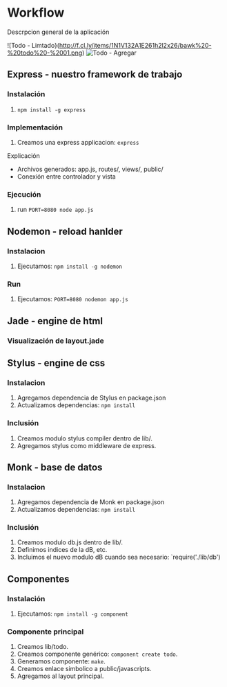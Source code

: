
# Workflow

Descrpcion general de la aplicación

![Todo -
Limtado}(http://f.cl.ly/items/1N1V132A1E261h2l2x26/bawk%20-%20todo%20-%2001.png)
![Todo - Agregar](http://f.cl.ly/items/0s2F0P132U1D1q2H2H37/baws%20-%20todo%20-%2002.png)


## Express - nuestro framework de trabajo

### Instalación

  1. `npm install -g express`

### Implementación

  1. Creamos una express applicacion: `express`

  Explicación

  * Archivos generados: app.js, routes/, views/, public/
  * Conexión entre controlador y vista

### Ejecución

  1. run `PORT=8080 node app.js`


## Nodemon - reload hanlder

### Instalacion

  1. Ejecutamos: `npm install -g nodemon`

### Run

  1. Ejecutamos: `PORT=8080 nodemon app.js` 


## Jade - engine de html

### Visualización de layout.jade


## Stylus - engine de css

### Instalacion

  1. Agregamos dependencia de Stylus en package.json
  2. Actualizamos dependencias: `npm install`

### Inclusión

  1. Creamos modulo stylus compiler dentro de lib/.
  1. Agregamos stylus como middleware de express.


## Monk - base de datos

### Instalacion

  1. Agregamos dependencia de Monk en package.json
  2. Actualizamos dependencias: `npm install`

### Inclusión

  1. Creamos modulo db.js dentro de lib/.
  2. Definimos indices de la dB, etc.
  3. Incluimos el nuevo modulo dB cuando sea necesario: `require('./lib/db')


## Componentes

### Instalación

  1. Ejecutamos: `npm install -g component` 

### Componente principal

  1. Creamos lib/todo.
  2. Creamos componente genérico: `component create todo`.
  3. Generamos componente: `make`.
  2. Creamos enlace simbolico a public/javascripts.
  3. Agregamos al layout principal.
